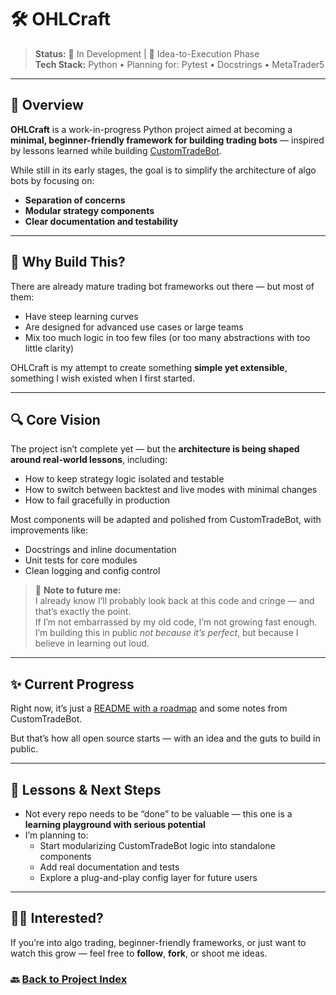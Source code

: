 # 🛠️ OHLCraft

> **Status:** 🧪 In Development | 🎯 Idea-to-Execution Phase  
> **Tech Stack:** Python • Planning for: Pytest • Docstrings • MetaTrader5

---

## 🧾 Overview

**OHLCraft** is a work-in-progress Python project aimed at becoming a **minimal, beginner-friendly framework for building trading bots** — inspired by lessons learned while building [CustomTradeBot](../portfolio/custom-trade-bot/overview.md).

While still in its early stages, the goal is to simplify the architecture of algo bots by focusing on:
- **Separation of concerns**
- **Modular strategy components**
- **Clear documentation and testability**

---

## 🤔 Why Build This?

There are already mature trading bot frameworks out there — but most of them:
- Have steep learning curves
- Are designed for advanced use cases or large teams
- Mix too much logic in too few files (or too many abstractions with too little clarity)

OHLCraft is my attempt to create something **simple yet extensible**, something I wish existed when I first started.

---

## 🔍 Core Vision

The project isn’t complete yet — but the **architecture is being shaped around real-world lessons**, including:
- How to keep strategy logic isolated and testable
- How to switch between backtest and live modes with minimal changes
- How to fail gracefully in production

Most components will be adapted and polished from CustomTradeBot, with improvements like:
- Docstrings and inline documentation
- Unit tests for core modules
- Clean logging and config control

> 🧠 **Note to future me:**  
> I already know I’ll probably look back at this code and cringe — and that’s exactly the point.  
> If I’m not embarrassed by my old code, I’m not growing fast enough.  
> I’m building this in public *not because it’s perfect*, but because I believe in learning out loud.

---

## ✨ Current Progress

Right now, it’s just a [README with a roadmap](https://github.com/SamEag1e/OHLCraft) and some notes from CustomTradeBot.

But that’s how all open source starts — with an idea and the guts to build in public.

---

## 🧠 Lessons & Next Steps

- Not every repo needs to be “done” to be valuable — this one is a **learning playground with serious potential**
- I’m planning to:
  - Start modularizing CustomTradeBot logic into standalone components
  - Add real documentation and tests
  - Explore a plug-and-play config layer for future users

---

## 🙋‍♂️ Interested?

If you’re into algo trading, beginner-friendly frameworks, or just want to watch this grow — feel free to **follow**, **fork**, or shoot me ideas.


### 🔙 [Back to Project Index](../README.md)